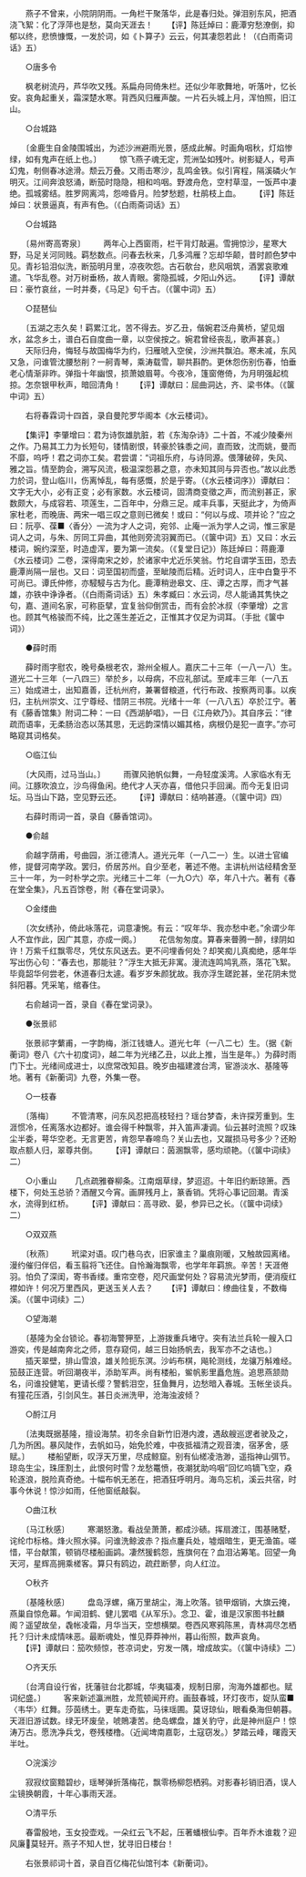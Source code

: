 <!-- { "loadSidebar": true } -->
　　燕子不曾来，小院阴阴雨。一角栏干聚落华，此是春归处。弹泪别东风，把酒浇飞絮：化了浮萍也是愁，莫向天涯去！
　　【评】陈廷焯曰：鹿潭穷愁潦倒，抑郁以终，悲愤慷慨，一发於词，如《卜算子》云云，何其凄怨若此！（《白雨斋词话》五）

　　○唐多令

　　枫老树流丹，芦华吹又残。系扁舟同倚朱栏。还似少年歌舞地，听落叶，忆长安。哀角起重关，霜深楚水寒。背西风归雁声酸。一片石头城上月，浑怕照，旧江山。

　　○台城路

　　〔金鹿生自金陵围城出，为述沙洲避雨光景，感成此解。时画角咽秋，灯焰惨绿，如有鬼声在纸上也。〕
　　惊飞燕子魂无定，荒洲坠如残叶。树影疑人，号声幻鬼，剞侧春冰途滑。颓云万叠。又雨击寒沙，乱鸣金铁。似引宵程，隔溪磷火乍明灭。江间奔浪怒涌，断笳时隐隐，相和呜咽。野渡舟危，空村草湿，一饭芦中凄绝。孤城雾结。胜罗网离鸿，怨啼昏月。险梦愁题，杜鹃枝上血。
　　【评】陈廷焯曰：状景逼真，有声有色。（《白雨斋词话》五）

　　○台城路

　　〔易州寄高寄泉〕
　　两年心上西窗雨，栏干背灯敲遍。雪拥惊沙，星寒大野，马足关河同贱。羁愁数点。问春去秋来，几多鸿雁？忘却华颠，昔时颜色梦中见。青衫铅泪似洗，断笳明月里，凉夜吹怨。古石欹台，悲风咽筑，酒罢哀歌难遣。飞华乱卷。对万树垂杨，故人青眼。雾隐孤城，夕阳山外远。
　　【评】谭献曰：豪竹哀丝，一时并奏，《马足》句千古。（《箧中词》五）

　　○琵琶仙

　　〔五湖之志久矣！羁累江北，苦不得去。岁乙丑，偕婉君泛舟黄桥，望见烟水，盆念乡土，谱白石自度曲一章，以空侯按之。婉君曾经丧乱，歌声甚哀。〕
　　天际归舟，悔轻与故国梅华为约，归雁唬入空侯，沙洲共飘泊。寒未减，东风又急，问谁管沈腰愁削？一舸青琴，乘涛载雪，聊共斟酌。更休怨伤别伤春，怕垂老心情渐非昨。弹指十年幽恨，损萧娘眉萼。今夜冷，篷窗倦倚，为月明强起梳掠。怎奈银甲秋声，暗回清角！
　　【评】谭献曰：屈曲洞达，齐、梁书体。（《箧中词》五）

　　右将春霖词十四首，录自曼陀罗华阁本《水云楼词》。

　　【集评】李肇增曰：君为诗恢雄肮脏，若《东淘杂诗》二十首，不减少陵秦州之作。乃易其工力为长短句，镂情剧恨，转豪於铢黍之间，直而致，沈而姚，曼而不靡，呜呼！君之词亦工矣。君尝谓：“词祖乐府，与诗同源。偎薄破碎，失风、雅之旨。情至韵会，溯写风流，极温深怨慕之意，亦未知其同与异否也。”故以此悉力於词，登山临川，伤离悼乱，每有感慨，於是乎寄。（《水云楼词序》）谭献曰：文字无大小，必有正变；必有家数。水云楼词，固清商变徵之声，而流别甚正，家数颇大，与成容若、项莲生，二百年中，分鼎三足。咸丰兵事，天挺此才，为倚声家杜老，而晚唐、两宋一唱三叹之意则已微矣！或曰：“何以与成、项并论？”应之曰：阮亭、葆■〈香分〉一流为才人之词，宛邻、止庵一派为学人之词，惟三家是词人之词，与朱、厉同工异曲，其他则旁流羽翼而已。（《箧中词》五）又曰：水云楼词，婉约深至，时造虚浑，要为第一流矣。（《复堂日记》）陈廷焯曰：蒋鹿潭《水云楼词》二卷，深得南宋之妙，於诸家中尤近乐笑翁。竹坨自谓学玉田，恐去鹿潭尚隔一层也。又曰：词至国初而盛，至眦陵而后精。近时词人，庄中白敻乎不可尚已。谭氏仲修，亦駸駸与古为化。鹿潭稍逊皋文、庄、谭之古厚，而才气甚雄，亦铁中诤诤者。（《白雨斋词话》五）朱孝臧曰：水云词，尽人能诵其隽快之句，嘉、道间名家，可称臣擘，宜复翁仰倒赏击，而有会於冰叔（李肇增）之言也。顾其气格骏而不纯，比之莲生差近之，正惟其才仅足为词耳。（手批《箧中词》）

　　●薛时雨

　　薛时雨字慰农，晚号桑根老农，滁州全椒人。嘉庆二十三年（一八一八）生。道光二十三年（一八四三）举於乡，以母病，不应礼部试。至咸丰三年（一八五三）始成进士，出知嘉善，迁杭州府，兼署督粮道，代行布政、按察两司事。以疾归，主杭州崇文、江宁尊经、惜阴三书院。光绪十一年（一八八五）卒於江宁。著有《藤香馆集》附词二种：一曰《西湖舻唱》，一日《江舟欸乃》。其自序云：“律疏而语率，无柔肠治态以荡其思，无远韵深情以媚其格，病根仍是犯一直字。”亦可略窥其词格矣。

　　○临江仙

　　〔大风雨，过马当山。〕
　　雨骤风驰帆似舞，一舟轻度溪湾。人家临水有无间。江豚吹浪立，沙鸟得鱼闲。绝代才人天亦喜，借他只手回澜。而今无复旧词坛。马当山下路，空见野云还。
　　【评】谭献曰：结响甚遵。（《箧中词》四）

　　右薛时雨词一首，录自《藤香馆词》。

　　●俞越

　　俞越字荫甫，号曲园，浙江德清人。道光元年（一八二一）生。以进士官编修，提督河南学政。罢归，侨居苏州。自少至老，著述不倦。主讲杭州诂经精舍至三十一年，为一时朴学之宗。光绪三十二年（一九○六）卒，年八十六。著有《春在堂全集》，凡五百馀卷，附《春在堂词录》。

　　○金缕曲

　　〔次女绣孙，倚此咏落花，词意凄惋。有云：“叹年华、我亦愁中老。”余谓少年人不宜作此，因广其意，亦成一阕。〕
　　花信匆匆度。算春来瞢腾一醉，绿阴如许！万紫千红飘零尽，凭仗东风送去。更不问埋香何处？却笑痴儿真痴绝，感年华写出伤心句：“春去也，那能驻？”浮生大抵无非寓。漫流连鸣鸠乳燕，落花飞絮。毕竟韶华何尝老，休道春归太遽。看岁岁朱颜犹故。我亦浮生蹉跎甚，坐花阴未觉斜阳暮。凭采笔，绾春住。

　　右俞越词一首，录自《春在堂词录》。

　　●张景祁

　　张景祁字蘩甫，一字韵梅，浙江钱塘人。道光七年（一八二七）生。（据《新蘅词》卷八《六十初度词》，越二年为光绪乙丑，以此上推，当生是年。）为薛时雨门下士。光绪间成进士，以庶常改知县。晚岁由福建渡台湾，宦游淡水、基隆等地。著有《新蘅词》九卷，外集一卷。

　　○一枝春

　　〔落梅〕
　　不管清寒，问东风忍把高枝轻扫？瑶台梦杳，未许探芳重到。生涯惯冷，任离落水边都好。谁会得千种飘零，并入笛声凄调。仙云甚时流照？叹珠尘半委，萼华空老。无言更苦，肯怨早春啼鸟？关山去也，又蹴损马号多少？还盼取点额人归，翠尊共倒。
　　【评】谭献曰：茵溷飘零，感均顽艳。（《箧中词续》二）

　　○小重山
　　几点疏雅眷柳条。江南烟草绿，梦迢迢。十年旧约断琼箫。西楼下，何处玉总骄？酒醒又今宵。画屏残月上，篆香销。凭将心事记回潮。青溪水，流得到红桥。
　　【评】谭献曰：高寻欧、晏，参异已之长。（《箧中词续》二）

　　○双双燕

　　〔秋燕〕
　　玳梁对语。叹门巷乌衣，旧家谁主？巢痕刚暖，又触故园离绪。漫约催归伴侣，看玉翦将飞还住。自怜瀚海飘零，也学年年羁旅。辛苦！天涯倦羽。怕负了深闺，寄书香缕。重帘空卷，咫尺画堂何处？容易流光梦雨，便消瘦红襟如许！何况万里西风，更送玉关人去？
　　【评】谭献曰：缭曲往复，不数梅溪。（《箧中词续》二）

　　○望海潮

　　〔基隆为全台锁论。春初海警狎至，上游拨重兵堵守。突有法兰兵轮一艘入口游奕，传是越南奔北之师，意存窥伺，越三日始扬帆去，我军亦不之诘也。〕
　　插天翠壁，排山雪浪，雄关险扼东溟。沙屿布棋，飚轮测线，龙骧万斛难经。笳鼓正连营。听回潮夜半，添助军声。尚有楼船，鲎帆影里矗危旌。追思燕颔勋名，问谁投健笔，更请长缨？警鹤泪空，狂鱼舞月，边愁暗入春城。玉帐坐谈兵。有獞花压酒，引剑风生。甚日炎洲洗甲，沧海浊波倾？

　　○酹江月

　　〔法夷既据基隆，擅设海禁。初冬余自新竹旧港内渡，遇敌艘巡逻者驶及之，几为所困。暴风陡作，去帆如马，始免於难，中夜抵福清之观音澳，宿茅舍，感赋。〕
　　楼船望断，叹浮天万里，尽成鲸窟。别有仙槎凌浩渺，遥指神山弭节。琼岛生尘，珠厓割土，此恨何时雪？龙愁鼍愤，夜潮犹助呜咽”回忆呜镝飞空，猋轮逐浪，脱险真奇绝。十幅布帆无恙在，把酒狂呼明月。海鸟忘机，溪云共宿，时事今休说！惊沙如雨，任他窗纸敲裂。

　　○曲江秋

　　〔马江秋感〕
　　寒潮怒激。看战垒萧萧，都成沙碛。挥扇渡江，围基赌墅，诧纶巾标格。烽火照水驿。问谁洗鲸波赤？指点鏖兵处，墟烟暗生，更无渔笛。嗟惜，平台献策，顿销尽楼船画鹢。凄然猨鹤怨，旌旗何在？血泪沾筹笔。回望一角天河，星辉高拥乘槎客。算只有鸥边，疏荭断蓼，向人红泣。

　　○秋齐

　　〔基隆秋感〕
　　盘岛浮螺，痛万里胡尘，海上吹落。锁甲烟销，大旗云掩，燕巢自惊危幕。乍闻泪鹤、健儿罢唱《从军乐》。念卫、霍，谁是汉家图书社麟阁？遥望故垒，毳帐凌霜，月华当天，空想横槊。卷西风寒鸦陈黑，青林凋尽怎栖托？归计未成情味恶。最断魂处，惟见莽莽神州，暮山衔照，数声哀角。
　　【评】谭献曰：笳吹频惊，苍凉词史，穷发一隅，增成故实。（《箧中诗续》二）

　　○齐天乐

　　〔台湾自设行省，抚藩驻台北郡城，华夷辐凑，规制日廓，洵海外雄都也。赋词纪盛。〕
　　客来新述瀛洲胜，龙荒顿闻开府。画鼓春城，环灯夜市，娖队蛮■〈韦华〉红舞。莎茵绣土。更车走奇肱，马徕瑶圃。莫讶琼仙，眼看桑海但朝暮。天涯旧游试数。绿无环废垒，唬鵙凄苦。绝岛螺盘，雄关豹守，此是神州庭户！惊涛万古。愿洗净兵戈，卷残楼橹。（近闻埤南嘉彰，土寇窃发。）梦踏云峰，曙霞天半吐。

　　○浣溪沙

　　寂寂纹窗黯碧纱，瑶琴弹折落梅花，飘零杨柳怨栖鸦。对影春衫销旧酒，误人尘镜换朝霞，十年心事雨天涯。

　　○清平乐

　　春雷殷地，玉女投壶戏。一朵红云飞不起，压著蟠根仙李。百年乔木谁栽？迎风廉莫轻开。燕子不知人世，犹寻旧日楼台！

　　右张景祁词十首，录自百亿梅花仙馆刊本《新蘅词》。

